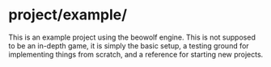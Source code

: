 # project/example/

This is an example project using the beowolf engine. This is not supposed to be an in-depth game, it is simply the basic setup, a testing ground for implementing things from scratch, and a reference for starting new projects.
